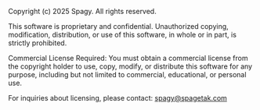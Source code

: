 Copyright (c) 2025 Spagy. All rights reserved.

This software is proprietary and confidential. Unauthorized copying, modification, distribution, or use of this software, in whole or in part, is strictly prohibited.

Commercial License Required: You must obtain a commercial license from the copyright holder to use, copy, modify, or distribute this software for any purpose, including but not limited to commercial, educational, or personal use.

For inquiries about licensing, please contact: spagy@spagetak.com
